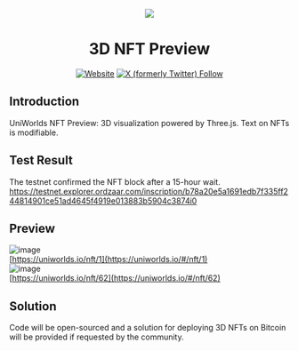 <div align="center"><a name="readme-top"></a>

  [![][banner-img]][website-link]
  
  # 3D NFT Preview
  [![Website](https://img.shields.io/website?up_message=online&down_message=online&url=https%3A%2F%2Funiworlds.io%2F&label=Website)](https://uniworlds.io)
  [![X (formerly Twitter) Follow](https://img.shields.io/twitter/follow/UniWorldsClub)](https://twitter.com/UniWorldsClub)
</div>

## Introduction
UniWorlds NFT Preview: 3D visualization powered by Three.js. Text on NFTs is modifiable.

## Test Result
The testnet confirmed the NFT block after a 15-hour wait.</br>
https://testnet.explorer.ordzaar.com/inscription/b78a20e5a1691edb7f335ff244814901ce51ad4645f4919e013883b5904c3874i0

## Preview
<!-- LINK -->
![image][nft-without-text] </br>
[https://uniworlds.io/nft/1](https://uniworlds.io/#/nft/1) </br>
![image][nft-with-text] </br>
[https://uniworlds.io/nft/62](https://uniworlds.io/#/nft/62) </br>


## Solution
Code will be open-sourced and a solution for deploying 3D NFTs on Bitcoin will be provided if requested by the community.
  
[banner-img]: https://raw.githubusercontent.com/UniWorldsHQ/3d-nft-preview/main/banner.jpg
[website-link]: https://uniworlds.io/
[nft-with-text]: https://github.com/UniWorldsHQ/3d-nft-preview/blob/main/nft-with-text.gif?raw=true
[nft-without-text]: https://github.com/UniWorldsHQ/3d-nft-preview/blob/main/nft-without-text.gif?raw=true

